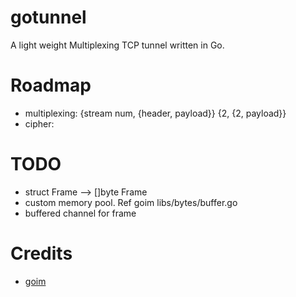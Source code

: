 # gotunnel
A light weight Multiplexing TCP tunnel written in Go.


# Roadmap
* multiplexing: {stream num, {header, payload}} {2, {2, payload}}
* cipher: 


# TODO
* struct Frame --> []byte Frame
* custom memory pool. Ref goim libs/bytes/buffer.go
* buffered channel for frame


# Credits

* [goim](https://github.com/Terry-Mao/goim)
